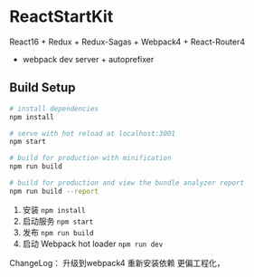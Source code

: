 # ReactStartKit

React16 + Redux + Redux-Sagas + Webpack4 + React-Router4
+ webpack dev server + autoprefixer


## Build Setup

```bash
# install dependencies
npm install

# serve with hot reload at localhost:3001
npm start

# build for production with minification
npm run build

# build for production and view the bundle analyzer report
npm run build --report
```

1. 安装 ```npm install```
2. 启动服务 ```npm start```
3. 发布 ```npm run build```
4. 启动 Webpack hot loader ```npm run dev```

ChangeLog：
升级到webpack4
重新安装依赖
更偏工程化，
